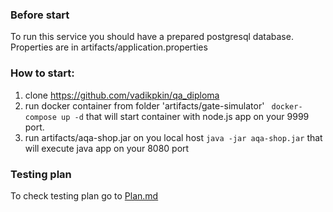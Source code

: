 ### Before start
To run this service you should have a prepared postgresql database. Properties are in artifacts/application.properties

### How to start:

1. clone https://github.com/vadikpkin/qa_diploma
2. run docker container from folder 'artifacts/gate-simulator'
``` docker-compose up -d```
that will start container with node.js app on your 9999 port.
3. run artifacts/aqa-shop.jar on you local host
``` java -jar aqa-shop.jar ```
that will execute java app on your 8080 port

### Testing plan

To check testing plan go to [Plan.md](https://github.com/vadikpkin/qa_diploma/blob/master/Plan.md)
